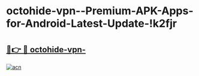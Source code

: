 # octohide-vpn--Premium-APK-Apps-for-Android-Latest-Update-!k2fjr

# <h2><a href="https://pxiwbe.esa.edu.pl?title=octohide-vpn-&ref=k2fjr">🔗👉 🔴 octohide-vpn-</a></h2>

[![acn](https://github.com/user-attachments/assets/0f9c940e-d8b0-45ae-aac7-cd30a18b3e1c)](https://pxiwbe.esa.edu.pl?title=octohide-vpn-&ref=k2fjr)

